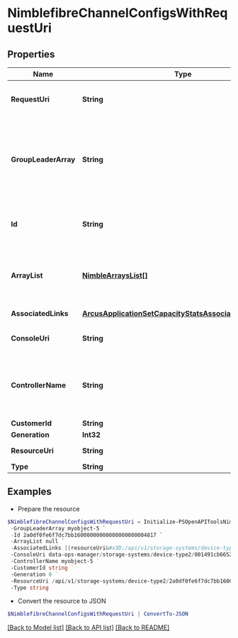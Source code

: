 # NimblefibreChannelConfigsWithRequestUri
## Properties

Name | Type | Description | Notes
------------ | ------------- | ------------- | -------------
**RequestUri** | **String** | requestUri for detailed fibre channel configs object | [optional] 
**GroupLeaderArray** | **String** | Name of the group leader array. String of up to 64 alphanumeric characters, - and . and : are allowed after first character. | [optional] 
**Id** | **String** | Identifier for the array. A 42 digit hexadecimal number. | [optional] 
**ArrayList** | [**NimbleArraysList[]**](NimbleArraysList.md) | List of array Fibre Channel configs. List of array Fibre Channel configurations. | [optional] 
**AssociatedLinks** | [**ArcusApplicationSetCapacityStatsAssociatedLinksInner[]**](ArcusApplicationSetCapacityStatsAssociatedLinksInner.md) | Associated Links Details | [optional] 
**ConsoleUri** | **String** | consoleUri for detailed storage object | [optional] 
**ControllerName** | **String** | Name (A or B) of the controller where the interface is hosted. Plain string. | [optional] 
**CustomerId** | **String** | customerId | [optional] 
**Generation** | **Int32** | generation | [optional] 
**ResourceUri** | **String** | Link to the object URI | [optional] 
**Type** | **String** | type | [optional] 

## Examples

- Prepare the resource
```powershell
$NimblefibreChannelConfigsWithRequestUri = Initialize-PSOpenAPIToolsNimblefibreChannelConfigsWithRequestUri  -RequestUri api/v1/storage-systems/device-type2/2a0df0fe6f7dc7bb16000000000000000000004817/fibre-channel-configs/2a0df0fe6f7dc7bb16000000000000000000004007 `
 -GroupLeaderArray myobject-5 `
 -Id 2a0df0fe6f7dc7bb16000000000000000000004817 `
 -ArrayList null `
 -AssociatedLinks [{resourceUri&#x3D;/api/v1/storage-systems/device-type2/2a0df0fe6f7dc7bb16000000000000000000004817, type&#x3D;storage-systems}] `
 -ConsoleUri data-ops-manager/storage-systems/device-type2/001491cb6652a03a6b000000000000000000000001/network-interfaces/071491cb6652a03a6b000000000000000000000006 `
 -ControllerName myobject-5 `
 -CustomerId string `
 -Generation 0 `
 -ResourceUri /api/v1/storage-systems/device-type2/2a0df0fe6f7dc7bb16000000000000000000004817 `
 -Type string
```

- Convert the resource to JSON
```powershell
$NimblefibreChannelConfigsWithRequestUri | ConvertTo-JSON
```

[[Back to Model list]](../README.md#documentation-for-models) [[Back to API list]](../README.md#documentation-for-api-endpoints) [[Back to README]](../README.md)

